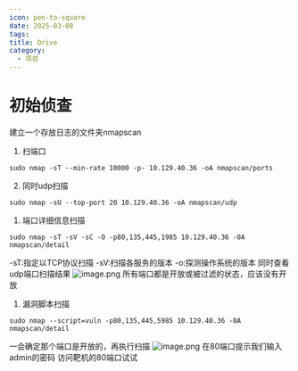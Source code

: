 ```yaml
---
icon: pen-to-square
date: 2025-03-08
tags: 
title: Drive
category:
  - 项目
---
```

# 初始侦查
建立一个存放日志的文件夹nmapscan
1. 扫端口
```
sudo nmap -sT --min-rate 10000 -p- 10.129.40.36 -oA nmapscan/ports
```
2. 同时udp扫描
```
sudo nmap -sU --top-port 20 10.129.40.36 -oA nmapscan/udp
```
1. 端口详细信息扫描
```
sudo nmap -sT -sV -sC -O -p80,135,445,1985 10.129.40.36 -0A nmapscan/detail
```
-sT:指定以TCP协议扫描
-sV:扫描各服务的版本
-o:探测操作系统的版本
同时查看udp端口扫描结果
![image.png](https://cdn.jsdelivr.net/gh/fakeppa/blog-img/20250308163309.png)
所有端口都是开放或被过滤的状态，应该没有开放
1. 漏洞脚本扫描
```
sudo nmap --script=vuln -p80,135,445,5985 10.129.40.36 -0A nmapscan/detail
```
一会确定那个端口是开放的，再执行扫描
![image.png](https://cdn.jsdelivr.net/gh/fakeppa/blog-img/20250308163659.png)
在80端口提示我们输入admin的密码
访问靶机的80端口试试
